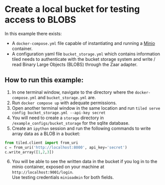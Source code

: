 # Create a local bucket for testing access to BLOBS

In this example there exists:
- A `docker-compose.yml` file capable of instantiating and running a [Minio](https://min.io/) container.
- A configuration yaml file `bucket_storage.yml` which contains information tiled needs to authenticate with the bucket storage system and write / read Binary Large Objects (BLOBS) through the Zaar adapter.

## How to run this example:
1. In one terminal window, navigate to the directory where the `docker-compose.yml` and `bucket_storage.yml` are.
2. Run `docker compose up` with adequate permissions.
3. Open another terminal window in the same location and run `tiled serve config bucket_storage.yml --api-key secret`
4. You will need to create a `storage` directory in `/example_configs/bucket_storage` for the sqlite database.
5. Create an `ipython` session and run the following commands to write array data as a BLOB in a bucket:
```python
from tiled.client import from_uri
c = from_uri('http://localhost:8000', api_key='secret')
c.write_array([1,2,3])
```
6. You will be able to see the written data in the bucket if you log in to the minio container, exposed on your machine at `http://localhost:9001/login`. </br> Use testing credentials `minioadmin` for both fields.
